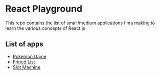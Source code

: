 # React Playground

This repo contains the list of small/medium applications I ma making to learn the various concepts of React.js 

## List of apps

- [Pokemon Game](https://github.com/TheJSGirl/PokemonGame)
- [Frined List](https://github.com/TheJSGirl/friendList-react)
- [Slot Machine](https://github.com/TheJSGirl/slotMachine)
